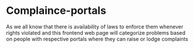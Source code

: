 # Complaince-portals
As we all know that there is availability of laws to enforce them whenever rights violated and this frontend web page will categorize problems based on people with respective portals where they can raise or lodge complaints
